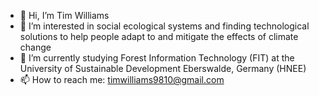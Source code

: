 - 👋 Hi, I’m Tim Williams 
- 👀 I’m interested in social ecological systems and finding technological solutions to help people adapt to and mitigate the effects of climate change
- 🌱 I’m currently studying Forest Information Technology (FIT) at the University of Sustainable Development Eberswalde, Germany (HNEE)
- 📫 How to reach me: timwilliams9810@gmail.com

<!---
g19w6727/g19w6727 is a ✨ special ✨ repository because its `README.md` (this file) appears on your GitHub profile.
You can click the Preview link to take a look at your changes.
--->
